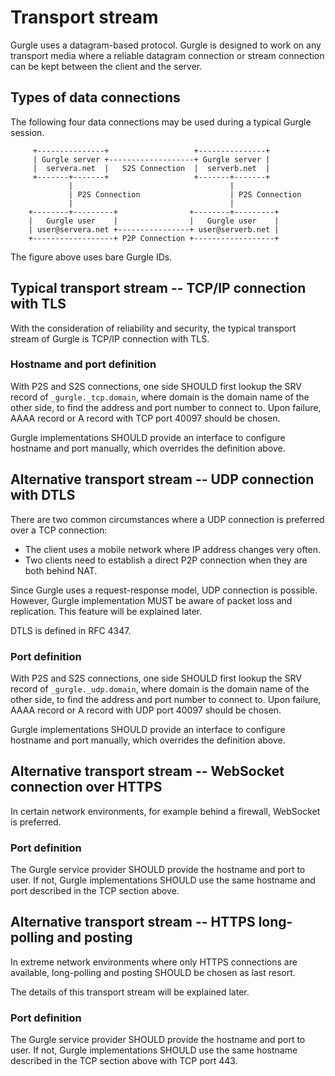 # Transport stream

Gurgle uses a datagram-based protocol. Gurgle is designed to work on any transport media where a reliable datagram connection or stream connection can be kept between the client and the server.

## Types of data connections

The following four data connections may be used during a typical Gurgle session.

```
     +---------------+                   +---------------+
     | Gurgle server +-------------------+ Gurgle server |
     |  servera.net  |   S2S Connection  |  serverb.net  |
     +-------+-------+                   +-------+-------+
             |                                   |
             | P2S Connection                    | P2S Connection
             |                                   |
    +--------+---------+                +--------+---------+
    |   Gurgle user    |                |   Gurgle user    |
    | user@servera.net +----------------+ user@serverb.net |
    +------------------+ P2P Connection +------------------+
```

The figure above uses bare Gurgle IDs.

## Typical transport stream -- TCP/IP connection with TLS

With the consideration of reliability and security, the typical transport stream of Gurgle is TCP/IP connection with TLS.

### Hostname and port definition

With P2S and S2S connections, one side SHOULD first lookup the SRV record of `_gurgle._tcp.domain`, where domain is the domain name of the other side, to find the address and port number to connect to. Upon failure, AAAA record or A record with TCP port 40097 should be chosen.

Gurgle implementations SHOULD provide an interface to configure hostname and port manually, which overrides the definition above.

## Alternative transport stream -- UDP connection with DTLS

There are two common circumstances where a UDP connection is preferred over a TCP connection:

- The client uses a mobile network where IP address changes very often.
- Two clients need to establish a direct P2P connection when they are both behind NAT.

Since Gurgle uses a request-response model, UDP connection is possible. However, Gurgle implementation MUST be aware of packet loss and replication. This feature will be explained later.

DTLS is defined in RFC 4347.

### Port definition

With P2S and S2S connections, one side SHOULD first lookup the SRV record of `_gurgle._udp.domain`, where domain is the domain name of the other side, to find the address and port number to connect to. Upon failure, AAAA record or A record with UDP port 40097 should be chosen.

Gurgle implementations SHOULD provide an interface to configure hostname and port manually, which overrides the definition above.

## Alternative transport stream -- WebSocket connection over HTTPS

In certain network environments, for example behind a firewall, WebSocket is preferred.

### Port definition

The Gurgle service provider SHOULD provide the hostname and port to user. If not, Gurgle implementations SHOULD use the same hostname and port described in the TCP section above.

## Alternative transport stream -- HTTPS long-polling and posting

In extreme network environments where only HTTPS connections are available, long-polling and posting SHOULD be chosen as last resort.

The details of this transport stream will be explained later.

### Port definition

The Gurgle service provider SHOULD provide the hostname and port to user. If not, Gurgle implementations SHOULD use the same hostname described in the TCP section above with TCP port 443.

